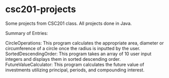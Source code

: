 # csc201-projects

Some projects from CSC201 class. 
All projects done in Java. 

Summary of Entries:

CircleOperations: This program calculates the appropriate area, diameter or circumference of a circle once the radius is inputted by the user. 
SortedDescendingOrder: This program takes an array of 10 user input integers and displays them in sorted descending order.
FutureValueCalculator: This program calculates the future value of investments utilizing principal, periods, and compounding interest. 
